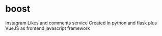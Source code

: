 # boost
Instagram Likes and comments service Created in python and flask plus VueJS as frontend javascript framework


